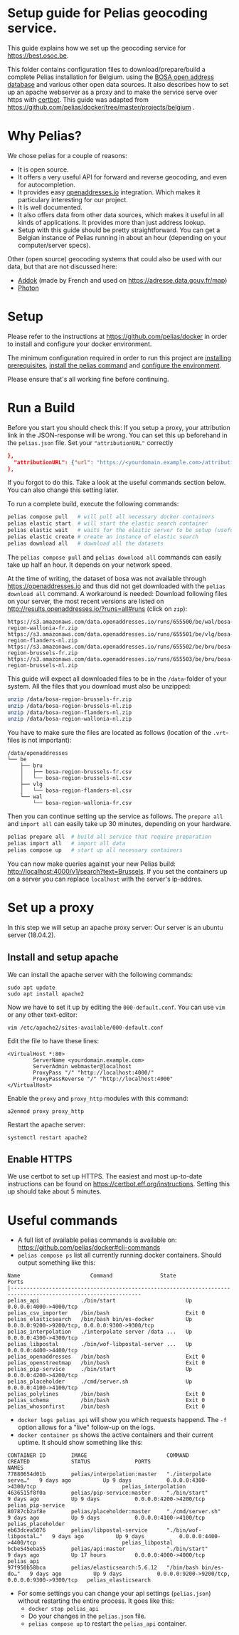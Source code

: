 # Setup guide for Pelias geocoding service.

This guide explains how we set up the geocoding service for <https://best.osoc.be>.

This folder contains configuration files to download/prepare/build a complete Pelias installation for Belgium.
using the [BOSA open address database](https://opendata.bosa.be) and various other open data sources.
It also describes how to set up an apache webserver as a proxy and to make the service serve over https with [certbot](https://certbot.eff.org/).
This guide was adapted from <https://github.com/pelias/docker/tree/master/projects/belgium> .

# Why Pelias?

We chose pelias for a couple of reasons:
* It is open source.
* It offers a very useful API for forward and reverse geocoding, and even for autocompletion.
* It provides easy [openaddresses.io](https://openaddresses.io) integration. Which makes it particulary interesting for our project.
* It is well documented.
* It also offers data from other data sources, which makes it useful in all kinds of applications. It provides more than just address lookup.
* Setup with this guide should be pretty straightforward. You can get a Belgian instance of Pelias running in about an hour (depending on your computer/server specs).

Other (open source) geocoding systems that could also be used with our data, but that are not discussed here:
* [Addok](https://github.com/addok/addok) (made by French and used on <https://adresse.data.gouv.fr/map>)
* [Photon](https://github.com/komoot/photon)

# Setup

Please refer to the instructions at <https://github.com/pelias/docker> in order to install and configure your docker environment.

The minimum configuration required in order to run this project are [installing prerequisites](https://github.com/pelias/docker#prerequisites), [install the pelias command](https://github.com/pelias/docker#installing-the-pelias-command) and [configure the environment](https://github.com/pelias/docker#configure-environment).

Please ensure that's all working fine before continuing.

# Run a Build

Before you start you should check this:
If you setup a proxy, your attribution link in the JSON-response will be wrong.
You can set this up beforehand in the `pelias.json` file.
Set your `"attributionURL"` correctly
```json
},
  "attributionURL": {"url": "https://<yourdomain.example.com>/attribution"}
},
```
If you forgot to do this. Take a look at the useful commands section below. You can also change this setting later.

To run a complete build, execute the following commands:

```bash
pelias compose pull   # will pull all necessary docker containers
pelias elastic start  # will start the elastic search container
pelias elastic wait   # waits for the elastic server to be setup (useful for scripts)
pelias elastic create # create an instance of elastic search
pelias download all   # download all the datasets
```
The `pelias compose pull` and `pelias download all` commands can easily take up half an hour.
It depends on your network speed.

At the time of writing, the dataset of bosa was not available through <https://openaddresses.io> and thus did not get downloaded with the `pelias download all` command. A workaround is needed:
Download following files on your server, the most recent versions are listed on <http://results.openaddresses.io/?runs=all#runs> (click on `zip`):
```
https://s3.amazonaws.com/data.openaddresses.io/runs/655500/be/wal/bosa-region-wallonia-fr.zip
https://s3.amazonaws.com/data.openaddresses.io/runs/655501/be/vlg/bosa-region-flanders-nl.zip
https://s3.amazonaws.com/data.openaddresses.io/runs/655502/be/bru/bosa-region-brussels-fr.zip
https://s3.amazonaws.com/data.openaddresses.io/runs/655503/be/bru/bosa-region-brussels-nl.zip
```
This guide will expect all downloaded files to be in the `/data`-folder of your system.
All the files that you download must also be unzipped:
```bash
unzip /data/bosa-region-brussels-fr.zip
unzip /data/bosa-region-brussels-nl.zip
unzip /data/bosa-region-flanders-nl.zip
unzip /data/bosa-region-wallonia-nl.zip
```
You have to make sure the files are located as follows (location of the `.vrt`-files is not important):
```
/data/openaddresses
└── be
    ├── bru
    │   ├── bosa-region-brussels-fr.csv
    │   └── bosa-region-brussels-nl.csv
    ├── vlg
    │   └── bosa-region-flanders-nl.csv
    └── wal
        └── bosa-region-wallonia-fr.csv
```
Then you can continue setting up the service as follows.
The `prepare all` and `import all` can easily take up 30 minutes, depending on your hardware.
```bash
pelias prepare all  # build all service that require preparation
pelias import all   # import all data
pelias compose up   # start up all necessary containers
```
You can now make queries against your new Pelias build:
<http://localhost:4000/v1/search?text=Brussels>.
If you set the containers up on a server you can replace `localhost` with the server's ip-addres.

# Set up a proxy

In this step we will setup an apache proxy server:
Our server is an ubuntu server (18.04.2).

## Install and setup apache
We can install the apache server with the following commands:
```
sudo apt update
sudo apt install apache2
```
Now we have to set it up by editing the `000-default.conf`. You can use `vim` or any other text-editor:
```
vim /etc/apache2/sites-available/000-default.conf
```
Edit the file to have these lines:
```
<VirtualHost *:80>
        ServerName <yourdomain.example.com>
        ServerAdmin webmaster@localhost
        ProxyPass "/" "http://localhost:4000/"
        ProxyPassReverse "/" "http://localhost:4000"
</VirtualHost>
```
Enable the `proxy` and `proxy_http` modules with this command:
```
a2enmod proxy proxy_http
```
Restart the apache server:
```
systemctl restart apache2
```
## Enable HTTPS
We use certbot to set up HTTPS. The easiest and most up-to-date instructions can be found on <https://certbot.eff.org/instructions>.
Setting this up should take about 5 minutes.

# Useful commands

* A full list of available pelias commands is available on: <https://github.com/pelias/docker#cli-commands>
* `pelias compose ps` list all currently running docker containers. Should output something like this:
```
Name                      Command               State                        Ports                     
|---------------------------------------------------------------------------------------------------------------
pelias_api             ./bin/start                      Up       0.0.0.0:4000->4000/tcp                        
pelias_csv_importer    /bin/bash                        Exit 0                                                 
pelias_elasticsearch   /bin/bash bin/es-docker          Up       0.0.0.0:9200->9200/tcp, 0.0.0.0:9300->9300/tcp
pelias_interpolation   ./interpolate server /data ...   Up       0.0.0.0:4300->4300/tcp                        
pelias_libpostal       ./bin/wof-libpostal-server ...   Up       0.0.0.0:4400->4400/tcp                        
pelias_openaddresses   /bin/bash                        Exit 0                                                 
pelias_openstreetmap   /bin/bash                        Exit 0                                                 
pelias_pip-service     ./bin/start                      Up       0.0.0.0:4200->4200/tcp                        
pelias_placeholder     ./cmd/server.sh                  Up       0.0.0.0:4100->4100/tcp                        
pelias_polylines       /bin/bash                        Exit 0                                                 
pelias_schema          /bin/bash                        Exit 0                                                 
pelias_whosonfirst     /bin/bash                        Exit 0                                                 
```
* `docker logs pelias_api` will show you which requests happend. The `-f` option allows for a "live" follow-up on the logs.
* `docker container ps` shows the active containers and their current uptime. It should show something like this:
```
CONTAINER ID        IMAGE                         COMMAND                  CREATED             STATUS              PORTS                                            NAMES
77880654d01b        pelias/interpolation:master   "./interpolate serve…"   9 days ago          Up 9 days           0.0.0.0:4300->4300/tcp                           pelias_interpolation
4636515f8f0a        pelias/pip-service:master     "./bin/start"            9 days ago          Up 9 days           0.0.0.0:4200->4200/tcp                           pelias_pip-service
80787cb2af8e        pelias/placeholder:master     "./cmd/server.sh"        9 days ago          Up 9 days           0.0.0.0:4100->4100/tcp                           pelias_placeholder
eb63dcea5076        pelias/libpostal-service      "./bin/wof-libpostal…"   9 days ago          Up 9 days           0.0.0.0:4400->4400/tcp                           pelias_libpostal
bcbe545eba55        pelias/api:master             "./bin/start"            9 days ago          Up 17 hours         0.0.0.0:4000->4000/tcp                           pelias_api
97f950b58bca        pelias/elasticsearch:5.6.12   "/bin/bash bin/es-do…"   9 days ago          Up 9 days           0.0.0.0:9200->9200/tcp, 0.0.0.0:9300->9300/tcp   pelias_elasticsearch
```
* For some settings you can change your api settings (`pelias.json`) without restarting the entire process. It goes like this:
  * `docker stop pelias_api`
  * Do your changes in the `pelias.json` file.
  * `pelias compose up` to restart the `pelias_api` container.
